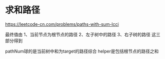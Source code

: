 # 求和路径

https://leetcode-cn.com/problems/paths-with-sum-lcci


最终值由
1、当前节点为根节点的路径
2、左子树中的路径
3、右子树的路径
这三部分得到


pathNum球的是当前树中和为target的路径综合
helper是包括根节点的路径之和

